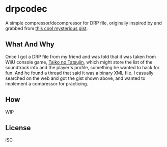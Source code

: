 drpcodec
========

A simple compressor/decompressor for DRP file, originally inspired by and
grabbed from [this cool mysterious gist](https://gist.github.com/dantarion/c84e7ae618c18cb735342156e6bc8849).

What And Why
------------

Once I got a DRP file from my friend and was told that it was taken from WiiU
console game, [Taiko no Tatsujin](https://en.wikipedia.org/wiki/Taiko_no_Tatsujin),
which might store the list of the soundtrack info and the player's profile,
something he wanted to hack for fun. And he found a thread that said it was a
binary XML file. I casually searched on the web and got the gist shown above,
and wanted to implement a compressor for practicing.

How
---

WIP

License
-------

ISC
